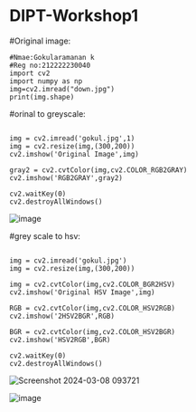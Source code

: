 # DIPT-Workshop1
#Original image:
```
#Nmae:Gokularamanan k
#Reg no:212222230040
import cv2
import numpy as np
img=cv2.imread("down.jpg")
print(img.shape)
```
#orinal to greyscale:
```

img = cv2.imread('gokul.jpg',1)
img = cv2.resize(img,(300,200))
cv2.imshow('Original Image',img)

gray2 = cv2.cvtColor(img,cv2.COLOR_RGB2GRAY)
cv2.imshow('RGB2GRAY',gray2)

cv2.waitKey(0)
cv2.destroyAllWindows()
```
![image](https://github.com/Gokulanbazhagan/DIPT-Workshop/assets/119518996/6f328d7b-47bb-4759-8939-c15f3b6242f2)

#grey scale to hsv:
```

img = cv2.imread('gokul.jpg')
img = cv2.resize(img,(300,200))

img = cv2.cvtColor(img,cv2.COLOR_BGR2HSV)
cv2.imshow('Original HSV Image',img)

RGB = cv2.cvtColor(img,cv2.COLOR_HSV2RGB)
cv2.imshow('2HSV2BGR',RGB)

BGR = cv2.cvtColor(img,cv2.COLOR_HSV2BGR)
cv2.imshow('HSV2RGB',BGR)

cv2.waitKey(0)
cv2.destroyAllWindows()
```
![Screenshot 2024-03-08 093721](https://github.com/Gokulanbazhagan/DIPT-Workshop/assets/119518996/f64f114a-7bb1-418b-b969-40667c3e7269)

![image](https://github.com/Gokulanbazhagan/DIPT-Workshop/assets/119518996/3cac7c1c-9e9d-4b00-9ec5-1b402f4d8917)
